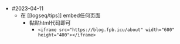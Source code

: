 - #2023-04-11
	- 在 [[logseq/tips]] embed任何页面
		- 黏贴html代码即可
			- `<iframe src="https://blog.fpb.icu/about" width="600" height="400"></iframe>`